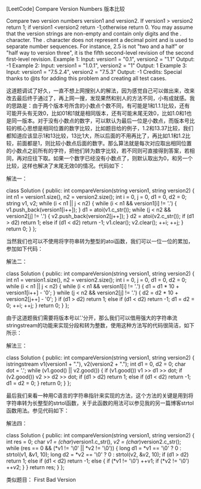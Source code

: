 [LeetCode] Compare Version Numbers 版本比较 

 
Compare two version numbers version1 and version2.
If version1 > version2 return 1; if version1 <version2 return -1;otherwise return 0.
You may assume that the version strings are non-empty and contain only digits and the . character.
The . character does not represent a decimal point and is used to separate number sequences.
For instance, 2.5 is not "two and a half" or "half way to version three", it is the fifth second-level revision of the second first-level revision.
Example 1:
Input: version1 = "0.1", version2 = "1.1"
Output: -1
Example 2:
Input: version1 = "1.0.1", version2 = "1"
Output: 1
Example 3:
Input: version1 = "7.5.2.4", version2 = "7.5.3"
Output: -1
Credits:
Special thanks to @ts for adding this problem and creating all test cases.
 
这道题调试了好久，一直不想上网搜别人的解法，因为感觉自己可以做出来，改来改去最后终于通过了，再上网一搜，发现果然和别人的方法不同，小有成就感。我的思路是：由于两个版本号所含的小数点个数不同，有可能是1和1.1.1比较，还有可能开头有无效0，比如01和1就是相同版本，还有可能末尾无效0，比如1.0和1也是同一版本。对于没有小数点的数字，可以默认为最后一位是小数点，而版本号比较的核心思想是相同位置的数字比较，比如题目给的例子，1.2和13.37比较，我们都知道应该显示1和13比较，13比1大，所以后面的不用再比了，再比如1.1和1.2比较，前面都是1，则比较小数点后面的数字。那么算法就是每次对应取出相同位置的小数点之前所有的字符，把他们转为数字比较，若不同则可直接得到答案，若相同，再对应往下取。如果一个数字已经没有小数点了，则默认取出为0，和另一个比较，这样也解决了末尾无效0的情况。代码如下：
 
解法一：

class Solution {
public:
    int compareVersion(string version1, string version2) {
        int n1 = version1.size(), n2 = version2.size();
        int i = 0, j = 0, d1 = 0, d2 = 0;
        string v1, v2;
        while (i < n1 || j < n2) {
            while (i < n1 && version1[i] != '.') {
                v1.push_back(version1[i++]);
            }
            d1 = atoi(v1.c_str());
            while (j < n2 && version2[j] != '.') {
                v2.push_back(version2[j++]);
            }
            d2 = atoi(v2.c_str());
            if (d1 > d2) return 1;
            else if (d1 < d2) return -1;
            v1.clear(); v2.clear();
            ++i; ++j;
        }
        return 0;
    }
};


当然我们也可以不使用将字符串转为整型的atoi函数，我们可以一位一位的累加，参加如下代码：
 
解法二：

class Solution {
public:
    int compareVersion(string version1, string version2) {
        int n1 = version1.size(), n2 = version2.size();
        int i = 0, j = 0, d1 = 0, d2 = 0;
        while (i < n1 || j < n2) {
            while (i < n1 && version1[i] != '.') {
                d1 = d1 * 10 + version1[i++] - '0';
            }
            while (j < n2 && version2[j] != '.') {
                d2 = d2 * 10 + version2[j++] - '0';
            }
            if (d1 > d2) return 1;
            else if (d1 < d2) return -1;
            d1 = d2 = 0;
            ++i; ++j;
        }
        return 0;
    }
};

 
由于这道题我们需要将版本号以’.'分开，那么我们可以借用强大的字符串流stringstream的功能来实现分段和转为整数，使用这种方法写的代码很简洁，如下所示：
 
解法三：

class Solution {
public:
    int compareVersion(string version1, string version2) {
        istringstream v1(version1 + "."), v2(version2 + ".");
        int d1 = 0, d2 = 0;
        char dot = '.';
        while (v1.good() || v2.good()) {
            if (v1.good()) v1 >> d1 >> dot;
            if (v2.good()) v2 >> d2 >> dot;
            if (d1 > d2) return 1;
            else if (d1 < d2) return -1;
            d1 = d2 = 0;
        }
        return 0;
    }
};

 
最后我们来看一种用C语言的字符串指针来实现的方法，这个方法的关键是用到将字符串转为长整型的strtol函数，关于此函数的用法可以参见我的另一篇博客strtol 函数用法。参见代码如下：
 
解法四：

class Solution {
public:
    int compareVersion(string version1, string version2) {
        int res = 0;
        char *v1 = (char*)version1.c_str(), *v2 = (char*)version2.c_str();
        while (res == 0 && (*v1 != '\0' || *v2 != '\0')) {
            long d1 = *v1 == '\0' ? 0 : strtol(v1, &v1, 10);
            long d2 = *v2 == '\0' ? 0 : strtol(v2, &v2, 10);
            if (d1 > d2) return 1;
            else if (d1 < d2) return -1;
            else {
                if (*v1 != '\0') ++v1;
                if (*v2 != '\0') ++v2;
            }
        }
        return res;
    }
};

 
类似题目：
First Bad Version